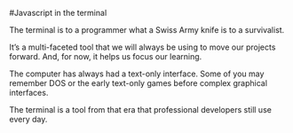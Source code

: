 #Javascript in the terminal

The terminal is to a programmer what a Swiss Army knife is to a survivalist.

It’s a multi-faceted tool that we will always be using to move our projects forward. And, for now, it helps us focus our learning.

The computer has always had a text-only interface. Some of you may remember DOS or the early text-only games before complex graphical interfaces.

The terminal is a tool from that era that professional developers still use every day.
